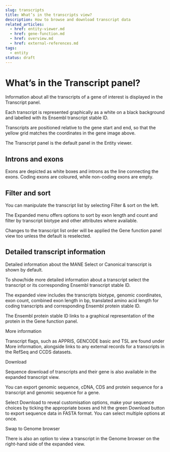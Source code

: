 ```yaml
---
slug: transcripts
title: What’s in the transcripts view?
description: How to browse and download transcript data
related_articles:
  - href: entity-viewer.md
  - href: gene-function.md
  - href: overview.md
  - href: external-references.md
tags:
  - entity
status: draft
---
```


# What’s in the Transcript panel?

Information about all the transcripts of a gene of interest is displayed in the Transcript panel. 

Each transcript is represented graphically as a white on a black background and labelled with its Ensembl transcript stable ID.

Transcripts are positioned relative to the gene start and end, so that the yellow grid matches the coordinates in the gene image above. 

The Transcript panel is the default panel in the Entity viewer.


## Introns and exons

Exons are depicted as white boxes and introns as the line connecting the exons. Coding exons are coloured, while non-coding exons are empty.


## Filter and sort

You can manipulate the transcript list by selecting Filter & sort on the left. 

The Expanded menu offers options to sort by exon length and count and filter by transcript biotype and other attributes where available. 

Changes to the transcript list order will be applied the Gene function panel view too unless the default is reselected.


## Detailed transcript information

Detailed information about the MANE Select or Canonical transcript is shown by default.

To show/hide more detailed information about a transcript select the transcript or its corresponding Ensembl transcript stable ID.

The expanded view includes the transcripts biotype, genomic coordinates, exon count, combined exon length in bp, translated amino acid length for coding transcripts and corresponding Ensembl protein stable ID. 

The Ensembl protein stable ID links to a graphical representation of the protein in the Gene function panel. 


More information 

Transcript flags, such as APPRIS, GENCODE basic and TSL are found under More information, alongside links to any external records for a transcripts in the RefSeq and CCDS datasets.


Download

Sequence download of transcripts and their gene is also available in the expanded transcript view. 

You can export genomic sequence, cDNA, CDS and protein sequence for a transcript and genomic sequence for a gene.  

Select Download to reveal customisation options, make your sequence choices by ticking the appropriate boxes and hit the green Download button to export sequence data in FASTA format. You can select multiple options at once.


Swap to Genome browser 

There is also an option to view a transcript in the Genome browser on the right-hand side of the expanded view.

